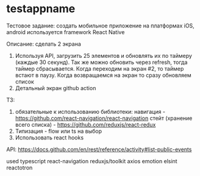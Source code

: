 # testappname

Тестовое задание: создать мобильное приложение на платформах iOS, android используется framework React Native

Описание: сделать 2 экрана
1) Используя API, загрузить 25 элементов и обновлять их по таймеру (каждые 30 секунд). Так же можно обновить через refresh, тогда таймер сбрасывается. Когда переходим на экран #2, то таймер встают в паузу. Когда возвращаемся на экран то сразу обновляем список
2) Детальный экран github action

ТЗ:
1) обязательные к использованию библиотеки:
навигация - https://github.com/react-navigation/react-navigation
стейт (хранение всего списка) - https://github.com/reduxjs/react-redux
2) Типизация - flow или ts на выбор
3) Использовать react hooks

API: https://docs.github.com/en/rest/reference/activity#list-public-events

used
typescript
react-navigation
reduxjs/toolkit
axios
emotion
elsint
reactotron
